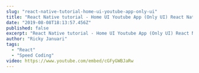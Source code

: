 ```yaml
---
slug: "react-native-tutorial-home-ui-youtube-app-only-ui"
title: "React Native tutorial - Home UI Youtube App (Only UI) React Native"
date: "2019-08-08T18:13:57.456Z"
published: false
excerpt: "React Native tutorial - Home UI Youtube App (Only UI) React Native."
author: "Ricky Januari"
tags:
  - "React"
  - "Speed Coding"
video: https://www.youtube.com/embed/cGFyGWBJaRw
---
```


